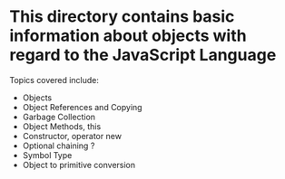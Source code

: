 # This directory contains basic information about objects with regard to the JavaScript Language

Topics covered include:
- Objects
- Object References and Copying
- Garbage Collection
- Object Methods, this
- Constructor, operator new
- Optional chaining ?
- Symbol Type
- Object to primitive conversion

